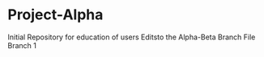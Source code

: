 # Project-Alpha
Initial Repository for education of users
Editsto the Alpha-Beta Branch File Branch 1
